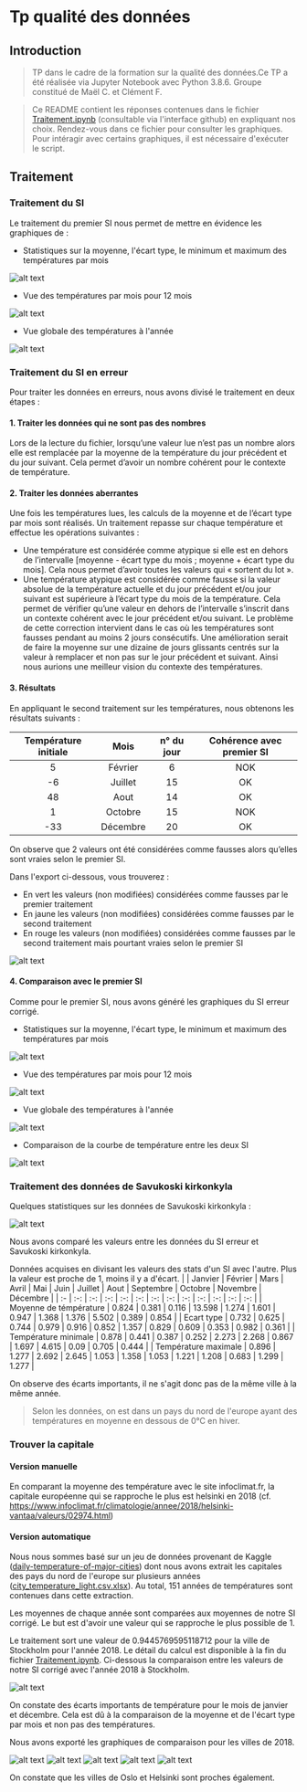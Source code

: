# Tp qualité des données

## Introduction

> TP dans le cadre de la formation sur la qualité des données.Ce TP a été réalisée via Jupyter Notebook avec Python 3.8.6. Groupe constitué de Maël C. et Clément F.

> Ce README contient les réponses contenues dans le fichier [Traitement.ipynb](https://github.com/Shyndard/tp-qualite-des-donnees/blob/master/Traitement.ipynb) (consultable via l'interface github) en expliquant nos choix. Rendez-vous dans ce fichier pour consulter les graphiques. Pour intéragir avec certains graphiques, il est nécessaire d'exécuter le script.

## Traitement

### Traitement du SI

Le traitement du premier SI nous permet de mettre en évidence les graphiques de :
- Statistiques sur la moyenne, l'écart type, le minimum et maximum des températures par mois

![alt text](https://zupimages.net/up/21/05/oqh3.png)

- Vue des températures par mois pour 12 mois

![alt text](https://zupimages.net/up/21/05/r6iw.png)

- Vue globale des températures à l'année

![alt text](https://zupimages.net/up/21/05/y9qm.png)

### Traitement du SI en erreur

Pour traiter les données en erreurs, nous avons divisé le traitement en deux étapes :

#### 1. Traiter les données qui ne sont pas des nombres

Lors de la lecture du fichier, lorsqu’une valeur lue n’est pas un nombre alors elle est remplacée par la moyenne de la température du jour précédent et du jour suivant. Cela permet d’avoir un nombre cohérent pour le contexte de température.

#### 2. Traiter les données aberrantes

Une fois les températures lues, les calculs de la moyenne et de l’écart type par mois sont réalisés.
Un traitement repasse sur chaque température et effectue les opérations suivantes :
-  Une température est considérée comme atypique si elle est en dehors de l’intervalle [moyenne - écart type du mois ; moyenne + écart type du mois]. Cela nous permet d’avoir toutes les valeurs qui « sortent du lot ».
- Une température atypique est considérée comme fausse si la valeur absolue de la température actuelle et du jour précédent et/ou jour suivant est supérieure à l’écart type du mois de la température. Cela permet de vérifier qu’une valeur en dehors de l’intervalle s’inscrit dans un contexte cohérent avec le jour précédent et/ou suivant. 
Le problème de cette correction intervient dans le cas où les températures sont fausses pendant au moins 2 jours consécutifs. Une amélioration serait de faire la moyenne sur une dizaine de jours glissants centrés sur la valeur à remplacer et non pas sur le jour précédent et suivant. Ainsi nous aurions une meilleur vision du contexte des températures.

#### 3. Résultats

En appliquant le second traitement sur les températures, nous obtenons les résultats suivants :

| Température initiale | Mois | n° du jour | Cohérence avec premier SI |
| :-----------: |:----:|:----:| :-----------------------------------------:|
| 5 | Février | 6 | NOK |
| -6 | Juillet | 15 | OK |
| 48 | Aout | 14 | OK |
| 1 | Octobre | 15 | NOK |
| -33 | Décembre | 20 | OK |

On observe que 2 valeurs ont été considérées comme fausses alors qu’elles sont vraies selon le premier SI.

Dans l'export ci-dessous, vous trouverez :
- En vert les valeurs (non modifiées) considérées comme fausses par le premier traitement
- En jaune les valeurs (non modifiées) considérées comme fausses par le second traitement
- En rouge les valeurs (non modifiées) considérées comme fausses par le second traitement mais pourtant vraies selon le premier SI

![alt text](https://zupimages.net/up/21/04/5003.png)

#### 4. Comparaison avec le premier SI

Comme pour le premier SI, nous avons généré les graphiques du SI erreur corrigé.

- Statistiques sur la moyenne, l'écart type, le minimum et maximum des températures par mois

![alt text](https://zupimages.net/up/21/05/q8v5.png)

- Vue des températures par mois pour 12 mois

![alt text](https://zupimages.net/up/21/05/86y5.png)

- Vue globale des températures à l'année

![alt text](https://zupimages.net/up/21/05/8u93.png)

- Comparaison de la courbe de température entre les deux SI

![alt text](https://zupimages.net/up/21/05/sxd9.png)

### Traitement des données de Savukoski kirkonkyla

Quelques statistiques sur les données de Savukoski kirkonkyla :

![alt text](https://zupimages.net/up/21/05/87px.png)

Nous avons comparé les valeurs entre les données du SI erreur et Savukoski kirkonkyla. 

Données acquises en divisant les valeurs des stats d'un SI avec l'autre. Plus la valeur est proche de 1, moins il y a d'écart.
|  | Janvier | Février | Mars | Avril | Mai | Juin | Juillet | Aout | Septembre | Octobre | Novembre | Décembre | 
| :- | :-: | :-: | :-: | :-: | :-: | :-: | :-: | :-: | :-: | :-: | :-: | :-: |
| Moyenne de témpérature | 0.824 | 0.381 | 0.116 | 13.598 | 1.274 | 1.601 | 0.947 | 1.368 | 1.376 | 5.502 | 0.389 | 0.854 |
| Ecart type | 0.732 | 0.625 | 0.744 | 0.979 | 0.916 | 0.852 | 1.357 | 0.829 | 0.609 | 0.353 | 0.982 | 0.361 |
| Température minimale | 0.878 | 0.441 | 0.387 | 0.252 | 2.273 | 2.268 | 0.867 | 1.697 | 4.615 | 0.09 | 0.705 | 0.444 |
| Température maximale | 0.896 | 1.277 | 2.692 | 2.645 | 1.053 | 1.358 | 1.053 | 1.221 | 1.208 | 0.683 | 1.299 | 1.277 |

On observe des écarts importants, il ne s'agit donc pas de la même ville à la même année.

> Selon les données, on est dans un pays du nord de l'europe ayant des températures en moyenne en dessous de 0°C en hiver. 

### Trouver la capitale

#### Version manuelle

En comparant la moyenne des température avec le site infoclimat.fr, la capitale européenne qui se rapproche le plus est helsinki en 2018 (cf. https://www.infoclimat.fr/climatologie/annee/2018/helsinki-vantaa/valeurs/02974.html)

#### Version automatique

Nous nous sommes basé sur un jeu de données provenant de Kaggle ([daily-temperature-of-major-cities](https://www.kaggle.com/sudalairajkumar/daily-temperature-of-major-cities)) dont nous avons extrait les capitales des pays du nord de l'europe sur plusieurs années ([city_temperature_light.csv.xlsx](https://github.com/Shyndard/tp-qualite-des-donnees/raw/master/data/city_temperature_light.csv.xlsx)). Au total, 151 années de températures sont contenues dans cette extraction.

Les moyennes de chaque année sont comparées aux  moyennes de notre SI corrigé. Le but est d'avoir une valeur qui se rapproche le plus possible de 1.

Le traitement sort une valeur de 0.9445769595118712 pour la ville de Stockholm pour l'année 2018. Le détail du calcul est disponible à la fin du fichier [Traitement.ipynb](https://github.com/Shyndard/tp-qualite-des-donnees/blob/master/Traitement.ipynb). Ci-dessous la comparaison entre les valeurs de notre SI corrigé avec l'année 2018 à Stockholm.

![alt text](https://zupimages.net/up/21/05/5au2.png)

On constate des écarts importants de température pour le mois de janvier et décembre. Cela est dû à la comparaison de la moyenne et de l'écart type par mois et non pas des températures.

Nous avons exporté les graphiques de comparaison pour les villes de 2018.

![alt text](https://zupimages.net/up/21/05/djxa.png)
![alt text](https://zupimages.net/up/21/05/olvx.png)
![alt text](https://zupimages.net/up/21/05/az8l.png)
![alt text](https://zupimages.net/up/21/05/h3gk.png)
![alt text](https://zupimages.net/up/21/05/hhyh.png)

On constate que les villes de Oslo et Helsinki sont proches également.